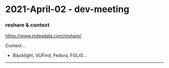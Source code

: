 
2021-April-02 - dev-meeting
===========================

### reshare & context

<https://www.indexdata.com/reshare/>

Context...

- Blacklight, VUFind, Fedora, FOLIO...

---

` `

